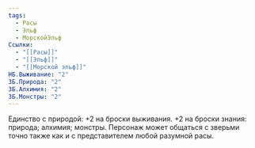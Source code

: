 ```yaml
---
tags:
  - Расы
  - Эльф
  - МорскойЭльф
Ссылки:
  - "[[Расы]]"
  - "[[Эльф]]"
  - "[[Морской эльф]]"
НБ.Выживание: "2"
ЗБ.Природа: "2"
ЗБ.Алхимия: "2"
ЗБ.Монстры: "2"
---
```

Единство с природой:
+2 на броски выживания.
+2 на броски знания: природа; алхимия; монстры.
Персонаж может общаться с зверьми точно также как и с представителем любой разумной расы. 











